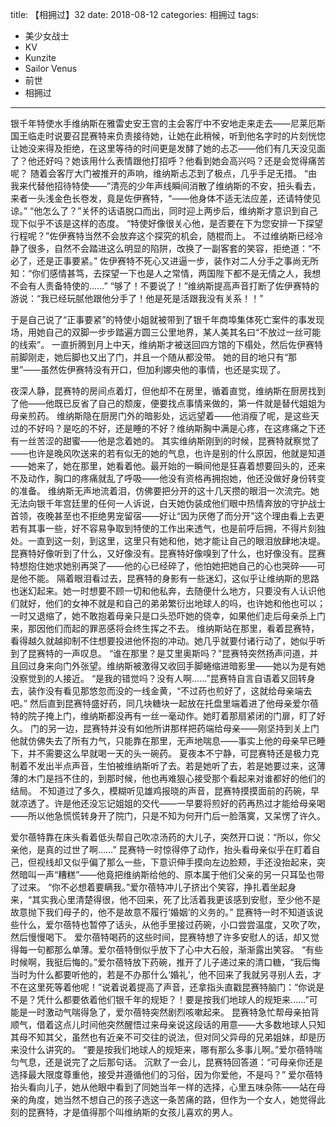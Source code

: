 title: 【相拥过】32
date: 2018-08-12
categories: 相拥过
tags:
- 美少女战士
- KV
- Kunzite
- Sailor Venus
- 前世
- 相拥过
---

银千年特使水手维纳斯在雅雷史安王宫的主会客厅中不安地走来走去<!--more-->——尼莱厄斯国王临走时说要召昆赛特来负责接待她，让她在此稍候，听到他名字时的片刻恍惚让她没来得及拒绝，在这里等待的时间更是发酵了她的忐忑——他们有几天没见面了？他还好吗？她该用什么表情跟他打招呼？他看到她会高兴吗？还是会觉得痛苦呢？
随着会客厅大门被推开的声响，维纳斯忐忑到了极点，几乎手足无措。
“由我来代替他招待特使——”清亮的少年声线瞬间消散了维纳斯的不安，扭头看去，来者一头浅金色长卷发，竟是佐伊赛特，“——他身体不适无法应差，还请特使见谅。”
“他怎么了？”关怀的话语脱口而出，同时迎上两步后，维纳斯才意识到自己现下似乎不该是这样的态度。
“特使好像很关心他，是否要在下为您安排一下探望行程呢？”佐伊赛特当然不会放弃这个探究的机会，随棍而上。
不过维纳斯已经冷静了很多，自然不会踏进这么明显的陷阱，改换了一副客套的笑容，拒绝道：“不必了，还是正事要紧。”
佐伊赛特不死心又进逼一步，装作对二人分手之事尚无所知：“你们感情甚笃，去探望一下也是人之常情，两国陛下都不是无情之人，我想不会有人责备特使的……”
“够了！不要说了！”维纳斯提高声音打断了佐伊赛特的游说：“我已经玩腻他跟他分手了！他是死是活跟我没有关系！！”

于是自己说了“正事要紧”的特使小姐就被带到了银千年商埠集体死亡案件的事发现场，用她自己的双脚一步步踏遍方圆三公里地界，某人美其名曰“不放过一丝可能的线索”。
一直折腾到月上中天，维纳斯才被送回四方馆的下榻处，然后佐伊赛特前脚刚走，她后脚也又出了门，并且一个随从都没带。
她的目的地只有“那里”——虽然佐伊赛特没有开口，但加利娜央他的事情，也还是实现了。

夜深人静，昆赛特的房间点着灯，但他却不在房里，循着直觉，维纳斯在厨房找到了他——他既已反省了自己的颓废，便要找点事情来做的，第一件就是替代姐姐为母亲煎药。
维纳斯隐在厨房门外的暗影处，远远望着——他消瘦了呢，是这些天过的不好吗？是吃的不好，还是睡的不好？维纳斯胸中满是心疼，在这疼痛之下还有一丝苦涩的甜蜜——他是念着她的。
其实维纳斯刚到的时候，昆赛特就察觉了——也许是晚风吹送来的若有似无的她的气息，也许是别的什么原因，他就是知道——她来了，她在那里，她看着他。最开始的一瞬间他是狂喜着想要回头的，还来不及动作，胸口的疼痛就乱了呼吸——他没有资格再拥抱她，他还没做好身份转变的准备。
维纳斯无声地流着泪，仿佛要把分开的这十几天攒的眼泪一次流完。她无法向银千年宫廷里的任何一人诉说，白天她伪装成他们眼中热情奔放的守护战士首领，夜晚甚至也不拒绝男宠留宿——好让“因为厌倦了而分开”这个理由看上去更若有其事一些，好不容易争取到特使的工作出来透气，也是前呼后拥，不得片刻独处。一直到这一刻，到这里，这里只有她和他，她才能让自己的眼泪放肆地决堤。
昆赛特好像听到了什么，又好像没有。昆赛特好像嗅到了什么，也好像没有。昆赛特想抱住她求她别再哭了——他的心已经碎了，他怕她把她自己的心也哭碎——可是他不能。
隔着眼泪看过去，昆赛特的身影有一些迷幻，这似乎让维纳斯的思路也迷幻起来。她一时想要不顾一切和他私奔，去随便什么地方，只要没有人认识他们就好，他们的女神不就是和自己的弟弟繁衍出地球人的吗，也许她和他也可以；一时又退缩了，她不敢抱着母亲只是口头恐吓她的侥幸，如果他们走后母亲杀上门来，那因他们而起的罪恶感将会终生挥之不去。
维纳斯站在那里，看着昆赛特，看得越久就越抑制不住想要投进他怀抱的冲动。她几乎就要付诸行动了，她似乎听到了昆赛特的一声叹息。
“谁在那里？是艾里奥斯吗？”昆赛特突然扬声问道，并且回过身来向门外张望。维纳斯被激得又收回手脚蜷缩进暗影里——她以为是有她没察觉到的人接近。
“是我的错觉吗？没有人啊……”昆赛特自言自语着又回转身去，装作没有看见那悠忽而没的一线金黄，“不过药也煎好了，这就给母亲端去吧。”
然后直到昆赛特盛好药，同几块糖块一起放在托盘里端着进了他母亲爱尔蓓特的院子掩上门，维纳斯都没再有一丝一毫动作。她盯着那扇紧闭的门扉，盯了好久。
门的另一边，昆赛特并没有如他所讲那样把药端给母亲——刚坚持到关上门他就仿佛失去了所有力气，只能靠在那里，无声地喘息——事实上他的母亲早已睡下，并不需要这么早就喝一天的头一碗药。
夏夜本不宁静，可昆赛特还是极力克制着不发出半点声音，生怕被维纳斯听了去。若是她听了去，若是她要过来，这薄薄的木门是挡不住的，到那时候，他也再难狠心接受那个看起来对谁都好的他们的结局。
不知道过了多久，模糊听见雄鸡报晓的声音，昆赛特摸摸面前的药碗，早就凉透了。许是他还没忘记姐姐的交代——一早要将煎好的药再热过才能给母亲喝——所以他急慌慌转身开了院门，只是不知为何开门后一脸落寞，又呆愣了许久。

爱尔蓓特靠在床头看着低头帮自己吹凉汤药的大儿子，突然开口说：“所以，你父亲他，是真的过世了啊……”
昆赛特一时惊得停了动作，抬头看母亲似乎在盯着自己，但视线却又似乎偏了那么一些，下意识伸手摸向左边脸颊，手还没抬起来，突然暗叫一声“糟糕”——他竟把维纳斯给他的、原本属于他们父亲的另一只耳坠也带了过来。
“你不必想着要瞒我。”爱尔蓓特冲儿子挤出个笑容，挣扎着坐起身来，“其实我心里清楚得很，他不回来，死了比活着我更该感到安慰，至少他不是故意抛下我们母子的，他不是故意不履行‘婚姻’的义务的。”
昆赛特一时不知道该说些什么，爱尔蓓特也暂停了话头，从他手里接过药碗，小口尝尝温度，又吹了吹，然后慢慢喝下。
爱尔蓓特喝药的这些时间，昆赛特想了许多安慰人的话，却又觉得每一句都那么单薄。爱尔蓓特倒似乎放下了心中大石般，渐渐露出笑容。
“有些时候啊，我挺后悔的。”爱尔蓓特放下药碗，推开了儿子递过来的清口糖，“我后悔当时为什么都要听他的，若是不办那什么‘婚礼’，他不回来了我就另寻别人去，才不在这里死等着他呢！”说着说着提高了声音，还拿指头直戳昆赛特脑门：“你说是不是？凭什么都要依着他们银千年的规矩？！要是按我们地球人的规矩来……”可能是一时激动气喘得急了，爱尔蓓特突然剧烈咳嗽起来。
昆赛特急忙帮母亲拍背顺气，借着这点儿时间他突然醒悟过来母亲说这段话的用意——大多数地球人只知其母不知其父，虽然也有近亲不可交往的说法，但对同父异母的兄弟姐妹，却是历来没什么讲究的。
“要是按我们地球人的规矩来，哪有那么多事儿啊。”爱尔蓓特喘匀气息，还是说完了之后那句话。
沉默了一会儿，昆赛特回答道：“可母亲你还是选择最大限度尊重他，接受并遵循他们的习俗，因为你爱他，不是吗？”
爱尔蓓特抬头看向儿子，她从他眼中看到了同她当年一样的选择，心里五味杂陈——站在母亲的角度，她当然不想自己的孩子选这一条苦痛的路，但作为一个女人，她觉得此刻的昆赛特，才是值得那个叫维纳斯的女孩儿喜欢的男人。